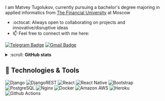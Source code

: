 I am Matvey Tugolukov, currently pursuing a bachelor's degree majoring in applied informatics from [The Financial University](http://www.fa.ru/) at Moscow  
+  :octocat: Always open to collaborating on projects and innovative/disruptive ideas
+ 📫 Feel free to connect with me here:<br>

[![Telegram Badge](https://img.shields.io/badge/-@axelenvy-0088CC?style=flat&logo=Telegram&logoColor=white)](https://t.me/axelenvy "Contact on Telegram")
[![Gmail Badge](https://img.shields.io/badge/-bitcoineazy@gmail.com-c14438?style=flat&logo=Gmail&logoColor=white)](mailto:bitcoineazy@gmail.com "Connect via Email")

<details>
  <summary>:scroll: <b>GitHub stats</b></summary>
  <h2 align="center">
    <a href="https://git.io/typing-svg">
      <img src="https://github-readme-stats.vercel.app/api?username=bitcoineazy&show_icons=true&theme=algolia&hide_border=true">
      <img src="https://github-readme-streak-stats.herokuapp.com/?user=bitcoineazy&theme=algolia&hide_border=true">
      <img src=https://activity-graph.herokuapp.com/graph?username=bitcoineazy&bg_color=050F2C&color=00AEFF&line=2DDE98&point=#FFFFFF&hide_border=true/>
    </a>
  </h2>
</details>

## 🔧 Technologies & Tools

![Django](https://img.shields.io/badge/Django-092E20?style=flat&logo=django&logoColor=white)
![DjangoREST](https://img.shields.io/badge/Django-REST-ff1709?style=flat&logo=django&logoColor=white&color=ff1709&labelColor=gray)
![React](https://img.shields.io/badge/React-20232A?style=flat&logo=react&logoColor=61DAFB)
![React Native](https://img.shields.io/badge/React_Native-20232A?style=flat&logo=react&logoColor=04343f&color=1797b3)
![Bootstrap](https://img.shields.io/badge/-Bootstrap-563D7C?style=flat&logo=bootstrap)
![PostgreSQL](https://img.shields.io/badge/-PostgreSQL-blue?style=flat&logo=postgresql&logoColor=black)
![Nginx](https://img.shields.io/badge/Nginx-%23009639.svg?style=flat&logo=nginx&logoColor=white)
![Docker](https://img.shields.io/badge/-Docker-336791?style=flat&logo=docker)
![Amazon AWS](https://img.shields.io/badge/Amazon%20AWS-232F3E?style=flat&logo=amazon-aws)
![Heroku](https://img.shields.io/badge/-Heroku-430098?style=flat&logo=heroku)
![Github Actions](https://img.shields.io/badge/-Github_Actions-2088FF?style=flat&logo=github-actions&logoColor=white)


